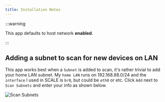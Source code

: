 ```yaml
---
title: Installation Notes
---
```


:::warning

This app defaults to host network **enabled**.

:::

## Adding a subnet to scan for new devices on LAN

This app works best when a `Subnet` is added to scan, it's rather trivial to add your home LAN subnet. My `home LAN` runs on 192.168.88.0/24 and the `interface` I used in SCALE is `br0`, but could be `eth0` or etc. Click `Add` next to `Scan Subnets` and enter your info as shown below.

![Scan Subnets](img/Scan%20Subnets.png)
